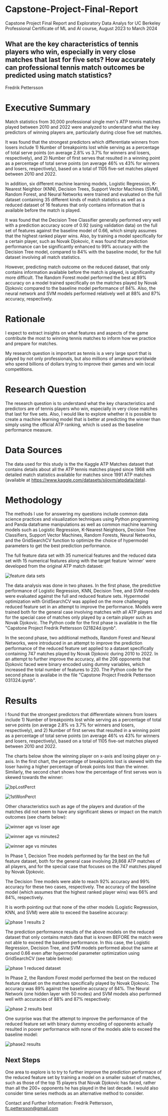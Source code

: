 # Capstone-Project-Final-Report
Capstone Project Final Report and Exploratory Data Analys for UC Berkeley Professional Certificate of ML and AI course, August 2023 to March 2024

## What are the key characteristics of tennis players who win, especially in very close matches that last for five sets? How accurately can professional tennis match outcomes be predicted using match statistics?
Fredrik Pettersson

# Executive Summary
Match statistics from 30,000 professional single men's ATP tennis matches played between 2010 and 2022 were analyzed to understand what the key predictors of winning players are, particularly during close five set matches.

It was found that the strongest predictors which differentiate winners from losers include 1) Number of breakpoints lost while serving as a percentage of total serve points (on average 2.8% vs 3.7% for winners and losers, respectively), and 2) Number of first serves that resulted in a winning point as a percentage of total serve points (on average 46% vs 43% for winners and losers, respectively), based on a total of 1105 five-set matches played between 2010 and 2022.

In addition, six different machine learning models, Logistic Regression, K-Nearest Neighbor (KNN), Decision Trees, Support Vector Machines (SVM), Random Forest, and Neural Networks were trained and evaluated on the full dataset containing 35 different kinds of match statistics as well as a reduced dataset of 16 features that only contains information that is available before the match is played.

It was found that the Decision Tree Classifier generally performed very well with a prediction accuracy score of 0.92 (using validation data) on the full set of features against the baseline model of 0.66, which simply assumes that the highest ranked player wins. Also, by training a model specifically for a certain player, such as Novak Djokovic, it was found that prediction performance can be significantly enhanced to 99% accuracy with the Decision Tree model, compared to 84% with the baseline model, for the full dataset involving all match statistics. 

However, predicting match outcome on the reduced dataset, that only contains information available before the match is played, is significanlty more difficult. The Random Forest model performed the best at 89% accuracy on a model trained specifically on the matches played by Novak Djokovic compared to the baseline model performance of 84%. Also, the neural network and SVM models performed relatively well at 88% and 87% accuracy, respectively. 

# Rationale
I expect to extract insights on what features and aspects of the game contribute the most to winning tennis matches to inform how we practice and prepare for matches.

My research question is important as tennis is a very large sport that is played by not only professionals, but also millions of amateurs worldwide who spend billions of dollars trying to improve their games and win local competitions.

# Research Question
The research question is to understand what the key characteristics and predictors are of tennis players who win, especially in very close matches that last for five sets. Also, I would like to explore whether it is possible to create a machine learning model that is better at predicting the winner than simply using the official ATP ranking, which is used as the baseline performance measure.

# Data Sources
The data used for this study is the the Kaggle ATP Matches dataset that contains details about all the ATP tennis matches played since 1968 with detailed match statistics available for matches since 1991 ATP matches (available at https://www.kaggle.com/datasets/sijovm/atpdata/data).

# Methodology
The methods I use for answering my questions include common data science practices and visualization techniques using Python programming and Panda dataframe manipulations as well as common machine learning models such as Logistic Regression, K-Nearest Neighbors, Decision Tree Classifiers, Support Vector Machines, Random Forests, Neural Networks, and the GridSearchCV function to optimize the choice of hypermodel parameters to get the best prediction performance.

The full feature data set with 35 numerical features and the reduced data set with 15 numerical features along with the target feature 'winner' were developed from the original ATP match dataset:



![feature data sets](https://github.com/fredrik-pettersson/Capstone-Project-Final-Report/assets/146313002/acdf410c-4daf-41a8-8c18-5d74451d161d)

The data analysis was done in two phases. In the first phase, the predictive performance of Logistic Regression, KNN, Decision Tree, and SVM models were evaluated against the full and reduced feature sets. Hypermodel optimization with GridSearchCV was applied on the more challenging reduced feature set in an attempt to improve the performance. Models were trained both for the general case involving matches with all ATP players and for the special case of matches only played by a certain player such as Novak Djokovic. The Python code for the first phase is available in the file "Capstone Project Fredrik Pettersson 021824d.ipynb". 

In the second phase, two additional methods, Random Forest and Neural Networks, were introduced in an attempt to improve the prediction performance of the reduced feature set applied to a dataset specifically containing 747 matches played by Novak Djokovic during 2010 to 2022. In an attempt to further improve the accuracy, all the 206 opponents that Djokovic faced were binary encoded using dummy variables, which increased the total number of features to 220. The Python code for the second phase is availabe in the file "Capstone Project Fredrik Pettersson 031324.ipynb".    



# Results
I found that the strongest predictors that differentiate winners from losers include 1) Number of breakpoints lost while serving as a percentage of total serve points (on average 2.8% vs 3.7% for winners and losers, respectively), and 2) Number of first serves that resulted in a winning point as a percentage of total serve points (on average 46% vs 43% for winners and losers, respectively), based on a total of 1105 five-set matches played between 2010 and 2022.

The charts below show the winning player on x-axis and losing player on y-axis. In the first chart, the percentage of breakpoints lost is skewed with the loser having a higher percentage of break points lost than the winner. Similarly, the second chart shows how the percentage of first serves won is skewed towards the winner: 

![bpLostPerct](https://github.com/fredrik-pettersson/Capstone-Project-Final-Report/assets/146313002/d413ee9b-c65a-4b39-ae2a-f9ef6300d003)

![1stWonPerct](https://github.com/fredrik-pettersson/Capstone-Project-Final-Report/assets/146313002/790733db-8363-4a8f-aef5-6214cd8ca8ed)



Other characteristics such as age of the players and duration of the matches did not seem to have any significant skews or impact on the match outcomes (see charts below):

![winner age vs loser age](https://github.com/fredrik-pettersson/Capstone-Project-Final-Report/assets/146313002/ad1038ca-7390-4c2d-8350-15153ad8504e)

![winner age vs minutes2](https://github.com/fredrik-pettersson/Capstone-Project-Final-Report/assets/146313002/3d24254b-d2bb-4a8b-b922-f18dece7bf9b)

![winner age vs minutes](https://github.com/fredrik-pettersson/Capstone-Project-Final-Report/assets/146313002/4062319a-17a3-47d8-a264-6d4acb20c30e)


In Phase 1, Decision Tree models performed by far the best on the full feature dataset, both for the general case involving 29,868 ATP matches of all players, and for the special case that focuses on the 747 matches played by Novak Djokovic. 

The Decision Tree models were able to reach 92% accuracy and 99% accuracy for these two cases, respectively. The accuracy of the baseline model (which assumes that the highest ranked player wins) was 66% and 84%, respectively. 

It is worth pointing out that none of the other models (Logistic Regression, KNN, and SVM) were able to exceed the baseline accuracy:

![phase 1 results 2](https://github.com/fredrik-pettersson/Capstone-Project-Final-Report/assets/146313002/72270457-7d18-4eb0-b4e3-dc31bb48d8e1)


The prediction performance results of the above models on the reduced dataset that only contains match data that is known BEFORE the match were not able to exceed the baseline performance. In this case, the Logistic Regression, Decision Tree, and SVM models performed about the same at around 0.66 even after hypermodel parameter optimization using GridSearchCV (see table below):

![phase 1 reduced dataset](https://github.com/fredrik-pettersson/Capstone-Project-Final-Report/assets/146313002/eee2aec2-03f1-439e-8142-3a3819126dec)



In Phase 2, the Random Forest model performed the best on the reduced feature dataset on the matches specifically played by Novak Djokovic. The accuracy was 89% against the baseline accuracy of 84%. The Neural Network (one hidden layer with 50 nodes) and SVM models also performed well with accuracies of 88% and 87% respectively:

![phase 2 results best](https://github.com/fredrik-pettersson/Capstone-Project-Final-Report/assets/146313002/e13efee1-27bf-4436-ad7e-a05142250142)



One surprise was that the attempt to improve the performance of the reduced feature set with binary dummy encoding of opponents actually resulted in poorer performance with none of the models able to exceed the baseline model:

![phase2 results](https://github.com/fredrik-pettersson/Capstone-Project-Final-Report/assets/146313002/8b6e4066-0352-4ce6-b666-dc60a6054b12)


## Next Steps
One area to explore is to try to further improve the prediction performace of the reduced feature set by training a model on a smaller subset of matches, such as those of the top 15 players that Novak Djokovic has faced, rather than all the 200+ opponents he has played in the last decade. I would also consider time series methods as an alternative method to consider. 

Contact and Further Information:
Fredrik Pettersson, fc.pettersson@gmail.com
